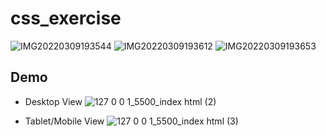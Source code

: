 # css_exercise
![IMG20220309193544](https://user-images.githubusercontent.com/63374020/157505719-a5455e05-6b54-4660-a940-5b8b4c1206db.jpg)
![IMG20220309193612](https://user-images.githubusercontent.com/63374020/157505729-aeeb5c5d-b501-4d2e-8f11-440d9cc162ce.jpg)
![IMG20220309193653](https://user-images.githubusercontent.com/63374020/157505727-77fcbea8-d5c0-47c2-bc1d-e152aef69950.jpg)

## Demo

- Desktop View
![127 0 0 1_5500_index html (2)](https://user-images.githubusercontent.com/63374020/157927440-d38f839c-f6e3-4069-b36a-43866dc3b7f9.png)

- Tablet/Mobile View
![127 0 0 1_5500_index html (3)](https://user-images.githubusercontent.com/63374020/157927479-b4e30f4d-3710-48df-8252-fe289a1e1102.png)


